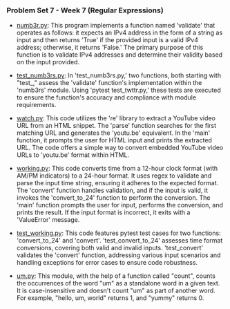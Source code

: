 ### Problem Set 7 - Week 7 (Regular Expressions)

- [numb3r.py](./numb3rs/numb3rs.py):  This program implements a function named 'validate' that operates as follows: it expects an IPv4 address in the form of a string as input and then returns 'True' if the provided input is a valid IPv4 address; otherwise, it returns 'False.' The primary purpose of this function is to validate IPv4 addresses and determine their validity based on the input provided.
- [test_numb3rs.py](./numb3rs/test_numb3rs.py):  In 'test_numb3rs.py,' two functions, both starting with "test_," assess the 'validate' function's implementation within the 'numb3rs' module. Using 'pytest test_twttr.py,' these tests are executed to ensure the function's accuracy and compliance with module requirements.
  
- [watch.py](./watch/watch.py):  This code utilizes the 're' library to extract a YouTube video URL from an HTML snippet. The 'parse' function searches for the first matching URL and generates the 'youtu.be' equivalent. In the 'main' function, it prompts the user for HTML input and prints the extracted URL. The code offers a simple way to convert embedded YouTube video URLs to 'youtu.be' format within HTML.

- [working.py](./working/working.py):  This code converts time from a 12-hour clock format (with AM/PM indicators) to a 24-hour format. It uses regex to validate and parse the input time string, ensuring it adheres to the expected format. The 'convert' function handles validation, and if the input is valid, it invokes the 'convert_to_24' function to perform the conversion. The 'main' function prompts the user for input, performs the conversion, and prints the result. If the input format is incorrect, it exits with a 'ValueError' message.
- [test_working.py](./working/test_working.py):  This code features pytest test cases for two functions: 'convert_to_24' and 'convert'. 'test_convert_to_24' assesses time format conversions, covering both valid and invalid inputs. 'test_convert' validates the 'convert' function, addressing various input scenarios and handling exceptions for error cases to ensure code robustness.
- [um.py](./um/um.py):  This module, with the help of a function called "count", counts the occurrences of the word "um" as a standalone word in a given text. It is case-insensitive and doesn't count "um" as part of another word. For example, "hello, um, world" returns 1, and "yummy" returns 0.
